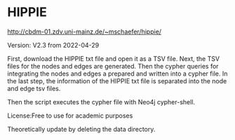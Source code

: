 # HIPPIE

http://cbdm-01.zdv.uni-mainz.de/~mschaefer/hippie/

Version: V2.3 from 2022-04-29

First, download the HIPPIE txt file and open it as a TSV file. Next, the TSV files for the nodes and edges are generated. Then the cypher queries for integrating the nodes and edges a prepared and written into a cypher file. In the last step, the information of the HIPPIE txt file is separated into the node and edge tsv files.

Then the script executes the cypher file with Neo4j cypher-shell.

License:Free to use for academic purposes

Theoretically update by deleting the data directory.
